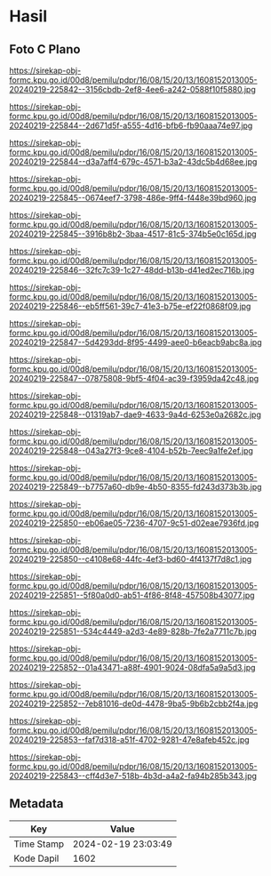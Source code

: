 # Hasil

## Foto C Plano

https://sirekap-obj-formc.kpu.go.id/00d8/pemilu/pdpr/16/08/15/20/13/1608152013005-20240219-225842--3156cbdb-2ef8-4ee6-a242-0588f10f5880.jpg

https://sirekap-obj-formc.kpu.go.id/00d8/pemilu/pdpr/16/08/15/20/13/1608152013005-20240219-225844--2d671d5f-a555-4d16-bfb6-fb90aaa74e97.jpg

https://sirekap-obj-formc.kpu.go.id/00d8/pemilu/pdpr/16/08/15/20/13/1608152013005-20240219-225844--d3a7aff4-679c-4571-b3a2-43dc5b4d68ee.jpg

https://sirekap-obj-formc.kpu.go.id/00d8/pemilu/pdpr/16/08/15/20/13/1608152013005-20240219-225845--0674eef7-3798-486e-9ff4-f448e39bd960.jpg

https://sirekap-obj-formc.kpu.go.id/00d8/pemilu/pdpr/16/08/15/20/13/1608152013005-20240219-225845--3916b8b2-3baa-4517-81c5-374b5e0c165d.jpg

https://sirekap-obj-formc.kpu.go.id/00d8/pemilu/pdpr/16/08/15/20/13/1608152013005-20240219-225846--32fc7c39-1c27-48dd-b13b-d41ed2ec716b.jpg

https://sirekap-obj-formc.kpu.go.id/00d8/pemilu/pdpr/16/08/15/20/13/1608152013005-20240219-225846--eb5ff561-39c7-41e3-b75e-ef22f0868f09.jpg

https://sirekap-obj-formc.kpu.go.id/00d8/pemilu/pdpr/16/08/15/20/13/1608152013005-20240219-225847--5d4293dd-8f95-4499-aee0-b6eacb9abc8a.jpg

https://sirekap-obj-formc.kpu.go.id/00d8/pemilu/pdpr/16/08/15/20/13/1608152013005-20240219-225847--07875808-9bf5-4f04-ac39-f3959da42c48.jpg

https://sirekap-obj-formc.kpu.go.id/00d8/pemilu/pdpr/16/08/15/20/13/1608152013005-20240219-225848--01319ab7-dae9-4633-9a4d-6253e0a2682c.jpg

https://sirekap-obj-formc.kpu.go.id/00d8/pemilu/pdpr/16/08/15/20/13/1608152013005-20240219-225848--043a27f3-9ce8-4104-b52b-7eec9a1fe2ef.jpg

https://sirekap-obj-formc.kpu.go.id/00d8/pemilu/pdpr/16/08/15/20/13/1608152013005-20240219-225849--b7757a60-db9e-4b50-8355-fd243d373b3b.jpg

https://sirekap-obj-formc.kpu.go.id/00d8/pemilu/pdpr/16/08/15/20/13/1608152013005-20240219-225850--eb06ae05-7236-4707-9c51-d02eae7936fd.jpg

https://sirekap-obj-formc.kpu.go.id/00d8/pemilu/pdpr/16/08/15/20/13/1608152013005-20240219-225850--c4108e68-44fc-4ef3-bd60-4f4137f7d8c1.jpg

https://sirekap-obj-formc.kpu.go.id/00d8/pemilu/pdpr/16/08/15/20/13/1608152013005-20240219-225851--5f80a0d0-ab51-4f86-8f48-457508b43077.jpg

https://sirekap-obj-formc.kpu.go.id/00d8/pemilu/pdpr/16/08/15/20/13/1608152013005-20240219-225851--534c4449-a2d3-4e89-828b-7fe2a7711c7b.jpg

https://sirekap-obj-formc.kpu.go.id/00d8/pemilu/pdpr/16/08/15/20/13/1608152013005-20240219-225852--01a43471-a88f-4901-9024-08dfa5a9a5d3.jpg

https://sirekap-obj-formc.kpu.go.id/00d8/pemilu/pdpr/16/08/15/20/13/1608152013005-20240219-225852--7eb81016-de0d-4478-9ba5-9b6b2cbb2f4a.jpg

https://sirekap-obj-formc.kpu.go.id/00d8/pemilu/pdpr/16/08/15/20/13/1608152013005-20240219-225853--faf7d318-a51f-4702-9281-47e8afeb452c.jpg

https://sirekap-obj-formc.kpu.go.id/00d8/pemilu/pdpr/16/08/15/20/13/1608152013005-20240219-225843--cff4d3e7-518b-4b3d-a4a2-fa94b285b343.jpg


## Metadata

| Key        | Value               |
| ---------- | ------------------- |
| Time Stamp | 2024-02-19 23:03:49 |
| Kode Dapil | 1602                |



